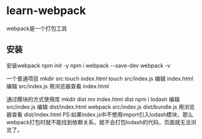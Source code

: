 # learn-webpack

webpack是一个打包工具

## 安装

安装webpack
npm init -y
npm i webpack --save-dev
webpack -v

一个普通项目
mkdir src
touch index.html
touch src/index.js
编辑 index.html
编辑 src/index.js
用浏览器查看 index.html

通过模块的方式使用库
mkdir dist
mv index.html dist
npm i lodash
编辑 src/index.js
编辑 dist/index.html
webpack src/index.js dist/bundle.js
用浏览器查看 dist/index.html
PS:如果index.js中不使用import引入lodash模块，那么webpack打包时就不能找到依赖关系，就不会打包lodash的代码，页面就无法浏览了。
